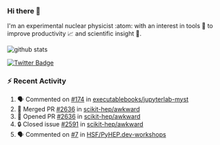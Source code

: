 ### Hi there 👋 

I'm an experimental nuclear physicist :atom: with an interest in tools :wrench: to improve productivity :chart_with_upwards_trend: and scientific insight :telescope:.

![github stats](https://github-readme-stats.vercel.app/api?username=agoose77&show_icons=true&hide_rank=true&hide_title=true&bg_color=30,e76445,904e95&text_color=efe3ec&icon_color=efe3ec)
<!--
**agoose77/agoose77** is a ✨ _special_ ✨ repository because its `README.md` (this file) appears on your GitHub profile.

Here are some ideas to get you started:

- 🔭 I’m currently working on ...
- 🌱 I’m currently learning ...
- 👯 I’m looking to collaborate on ...
- 🤔 I’m looking for help with ...
- 💬 Ask me about ...
- 📫 How to reach me: ...
- 😄 Pronouns: ...
- ⚡ Fun fact: ...
-->

[![Twitter Badge](https://img.shields.io/twitter/follow/agoose77?style=flat-square&logo=Twitter&logoColor=white&color=cornflowerblue)](https://twitter.com/agoose77)

### :zap: Recent Activity

<!--START_SECTION:activity-->
1. 🗣 Commented on [#174](https://github.com/executablebooks/jupyterlab-myst/issues/174#issuecomment-1674539015) in [executablebooks/jupyterlab-myst](https://github.com/executablebooks/jupyterlab-myst)
2. 🎉 Merged PR [#2636](https://github.com/scikit-hep/awkward/pull/2636) in [scikit-hep/awkward](https://github.com/scikit-hep/awkward)
3. 💪 Opened PR [#2636](https://github.com/scikit-hep/awkward/pull/2636) in [scikit-hep/awkward](https://github.com/scikit-hep/awkward)
4. 🔒 Closed issue [#2591](https://github.com/scikit-hep/awkward/issues/2591) in [scikit-hep/awkward](https://github.com/scikit-hep/awkward)
5. 🗣 Commented on [#7](https://github.com/HSF/PyHEP.dev-workshops/issues/7#issuecomment-1673385830) in [HSF/PyHEP.dev-workshops](https://github.com/HSF/PyHEP.dev-workshops)
<!--END_SECTION:activity-->
